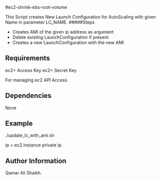 #ec2-shrink-ebs-root-volume

This Script creates New Launch Configuration for AutoScaling with given Name in parameter LC_NAME.
#####Steps
- Creates AMI of the given ip address as argument
- Delete existing LaunchConfiguration if present
- Creates a new LaunchConfiguration with the new AMI

Requirements
------------
ec2= Access Key 
ec2= Secret Key

For managing ec2 API Access.

Dependencies
------------
None

Example
-------
./update_lc_with_ami.sh <ip>

ip = ec2 instance private ip.


Author Information
------------------
Qamar Ali Shaikh.

